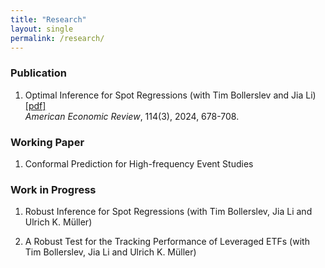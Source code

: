 ```yaml
---
title: "Research"
layout: single
permalink: /research/
---
```



 
<!--### Publication

1. Optimal Inference for Spot Regressions (with [Tim Bollerslev](https://public.econ.duke.edu/~boller/) and [Jia Li](https://sites.google.com/view/jiali/home)) [[pdf]](https://www.aeaweb.org/articles?id=10.1257/aer.20221338) <br>
   <span style="font-weight: 400; font-style: italic;">American Economic Review</span>, 114(3), 2024, 678-708.-->

### Publication

1. Optimal Inference for Spot Regressions (with Tim Bollerslev and Jia Li) [[pdf]](https://www.aeaweb.org/articles?id=10.1257/aer.20221338) <br>
   <span style="font-weight: 400; font-style: italic;">American Economic Review</span>, 114(3), 2024, 678-708.

### Working Paper

1.  Conformal Prediction for High-frequency Event Studies <!--[[pdf]](https://yuexuanren.github.io/ConformalPI.pdf) <br> -->
 
### Work in Progress

1. Robust Inference for Spot Regressions (with Tim Bollerslev, Jia Li and Ulrich K. Müller)<!--(with [Tim Bollerslev](https://public.econ.duke.edu/~boller/), [Jia Li](https://sites.google.com/view/jiali/home) and [Ulrich K. Müller](https://www.princeton.edu/~umueller/))-->

2. A Robust Test for the Tracking Performance of Leveraged ETFs (with Tim Bollerslev, Jia Li and Ulrich K. Müller)<!--(with [Tim Bollerslev](https://public.econ.duke.edu/~boller/), [Jia Li](https://sites.google.com/view/jiali/home) and [Ulrich K. Müller](https://www.princeton.edu/~umueller/))-->
